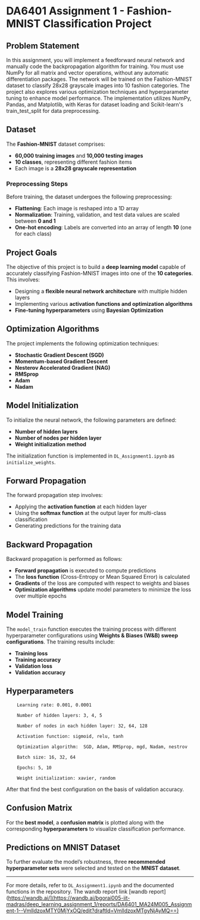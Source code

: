 # DA6401 Assignment 1 - Fashion-MNIST Classification Project
## Problem Statement
In this assignment, you will implement a feedforward neural network and manually code the backpropagation algorithm for training. You must use NumPy for all matrix and vector operations, without any automatic differentiation packages. The network will be trained on the Fashion-MNIST dataset to classify 28x28 grayscale images into 10 fashion categories. The project also explores various optimization techniques and hyperparameter tuning to enhance model performance. The implementation utilizes NumPy, Pandas, and Matplotlib, with Keras for dataset loading and Scikit-learn's train_test_split for data preprocessing.
## Dataset
The **Fashion-MNIST** dataset comprises:
- **60,000 training images** and **10,000 testing images**
- **10 classes**, representing different fashion items
- Each image is a **28x28 grayscale representation**

### **Preprocessing Steps**
Before training, the dataset undergoes the following preprocessing:
- **Flattening**: Each image is reshaped into a 1D array
- **Normalization**: Training, validation, and test data values are scaled between **0 and 1**
- **One-hot encoding**: Labels are converted into an array of length **10** (one for each class)

## Project Goals
The objective of this project is to build a **deep learning model** capable of accurately classifying Fashion-MNIST images into one of the **10 categories**. This involves:
- Designing a **flexible neural network architecture** with multiple hidden layers
- Implementing various **activation functions and optimization algorithms**
- **Fine-tuning hyperparameters** using **Bayesian Optimization**

## Optimization Algorithms
The project implements the following optimization techniques:
- **Stochastic Gradient Descent (SGD)**
- **Momentum-based Gradient Descent**
- **Nesterov Accelerated Gradient (NAG)**
- **RMSprop**
- **Adam**
- **Nadam**

## Model Initialization
To initialize the neural network, the following parameters are defined:
- **Number of hidden layers**
- **Number of nodes per hidden layer**
- **Weight initialization method**

The initialization function is implemented in `DL_Assignment1.ipynb` as `initialize_weights`.

## Forward Propagation
The forward propagation step involves:
- Applying the **activation function** at each hidden layer
- Using the **softmax function** at the output layer for multi-class classification
- Generating predictions for the training data

## Backward Propagation
Backward propagation is performed as follows:
- **Forward propagation** is executed to compute predictions
- The **loss function** (Cross-Entropy or Mean Squared Error) is calculated
- **Gradients** of the loss are computed with respect to weights and biases
- **Optimization algorithms** update model parameters to minimize the loss over multiple epochs

## Model Training
The `model_train` function executes the training process with different hyperparameter configurations using **Weights & Biases (W&B) sweep configurations**. The training results include:
- **Training loss**
- **Training accuracy**
- **Validation loss**
- **Validation accuracy** 
## Hyperparameters

        Learning rate: 0.001, 0.0001

        Number of hidden layers: 3, 4, 5

        Number of nodes in each hidden layer: 32, 64, 128

        Activation function: sigmoid, relu, tanh

        Optimization algorithm:  SGD, Adam, RMSprop, mgd, Nadam, nestrov

        Batch size: 16, 32, 64

        Epochs: 5, 10

        Weight initialization: xavier, random
  After that find the best configuration on the basis of validation accuracy.

## Confusion Matrix
For the **best model**, a **confusion matrix** is plotted along with the corresponding **hyperparameters** to visualize classification performance.

## Predictions on MNIST Dataset
To further evaluate the model’s robustness, three **recommended hyperparameter sets** were selected and tested on the **MNIST dataset**. 


---
For more details, refer to `DL_Assignment1.ipynb` and the documented functions in the repository.
The wandb report link [wandb report](https://wandb.ai/](https://wandb.ai/bgorai005-iit-madras/deep_learning_assignment_1/reports/DA6401_MA24M005_Assignment-1--VmlldzoxMTY0MjYxOQ/edit?draftId=VmlldzoxMTgyNjAyMQ==)


